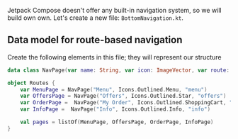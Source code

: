 Jetpack Compose doesn't offer any built-in navigation system, so we will build own own. Let's create a new file: `BottomNavigation.kt`.

## Data model for route-based navigation

Create the following elements in this file; they will represent our structure

```kotlin
data class NavPage(var name: String, var icon: ImageVector, var route: String)

object Routes {
    var MenuPage = NavPage("Menu", Icons.Outlined.Menu, "menu")
    var OffersPage = NavPage("Offers", Icons.Outlined.Star, "offers")
    var OrderPage =  NavPage("My Order", Icons.Outlined.ShoppingCart, "order")
    var InfoPage =  NavPage("Info", Icons.Outlined.Info, "info")

    val pages = listOf(MenuPage, OffersPage, OrderPage, InfoPage)
}
```


